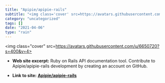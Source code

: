 ```yaml
---
title: "Apipie/apipie-rails"
subtitle: "<img class='cover' src=https://avatars.githubusercontent.com/u/6650720?s=400&v=4>"
category: "uncategorized"
tags: []
date: "2021-04-06"
type: "rain"
---
```

<img class="cover" src=https://avatars.githubusercontent.com/u/6650720?s=400&v=4>



* **Web site excerpt:** Ruby on Rails API documentation tool. Contribute to Apipie/apipie-rails development by creating an account on GitHub.

* **Link to site:** **[Apipie/apipie-rails](https://github.com/Apipie/apipie-rails#validators)**